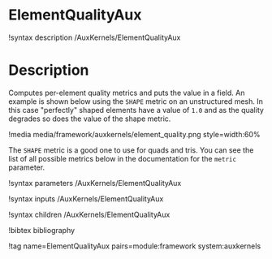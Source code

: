 # ElementQualityAux

!syntax description /AuxKernels/ElementQualityAux

# Description

Computes per-element quality metrics and puts the value in a field.  An example is shown below using the `SHAPE` metric on
an unstructured mesh.  In this case "perfectly" shaped elements have a value of `1.0` and as the quality degrades so does
the value of the shape metric.

!media media/framework/auxkernels/element_quality.png style=width:60%


The `SHAPE` metric is a good one to use for quads and tris.  You can see the list of all possible metrics below in the documentation for the `metric` parameter.

!syntax parameters /AuxKernels/ElementQualityAux

!syntax inputs /AuxKernels/ElementQualityAux

!syntax children /AuxKernels/ElementQualityAux

!bibtex bibliography

!tag name=ElementQualityAux pairs=module:framework system:auxkernels
